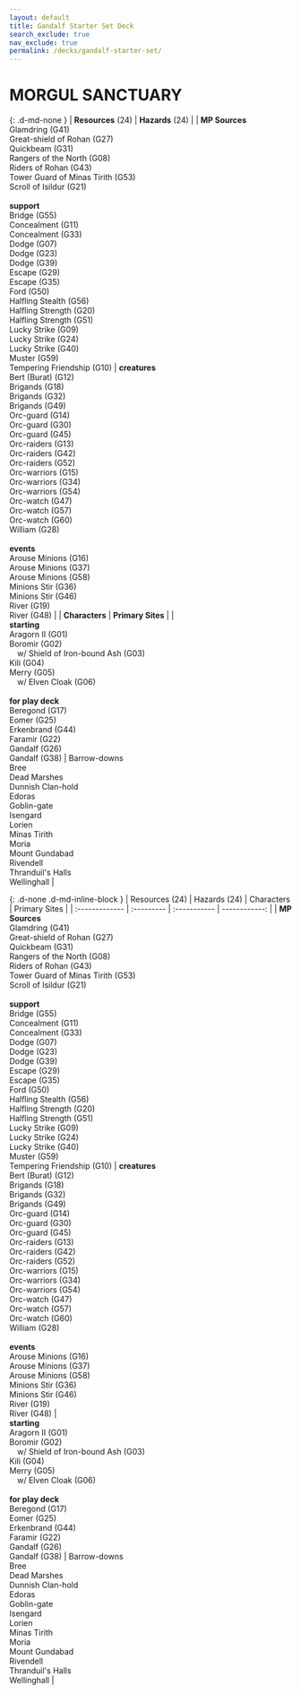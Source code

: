 ```yaml
---
layout: default
title: Gandalf Starter Set Deck
search_exclude: true
nav_exclude: true
permalink: /decks/gandalf-starter-set/
---
```


# MORGUL SANCTUARY

{: .d-md-none } 
| **Resources** (24) | **Hazards** (24) |
| **MP Sources**<br>Glamdring (G41)<br>Great-shield of Rohan (G27)<br>Quickbeam (G31)<br>Rangers of the North (G08)<br>Riders of Rohan (G43)<br>Tower Guard of Minas Tirith (G53)<br>Scroll of Isildur (G21)<br><br>**support**<br>Bridge (G55)<br>Concealment (G11)<br>Concealment (G33)<br>Dodge (G07)<br>Dodge (G23)<br>Dodge (G39)<br>Escape (G29)<br>Escape (G35)<br>Ford (G50)<br>Halfling Stealth (G56)<br>Halfling Strength (G20)<br>Halfling Strength (G51)<br>Lucky Strike (G09)<br>Lucky Strike (G24)<br>Lucky Strike (G40)<br>Muster (G59)<br>Tempering Friendship (G10) | **creatures**<br>Bert (Burat) (G12)<br>Brigands (G18)<br>Brigands (G32)<br>Brigands (G49)<br>Orc-guard (G14)<br>Orc-guard (G30)<br>Orc-guard (G45)<br>Orc-raiders (G13)<br>Orc-raiders (G42)<br>Orc-raiders (G52)<br>Orc-warriors (G15)<br>Orc-warriors (G34)<br>Orc-warriors (G54)<br>Orc-watch (G47)<br>Orc-watch (G57)<br>Orc-watch (G60)<br>William (G28)<br><br>**events**<br>Arouse Minions (G16)<br>Arouse Minions (G37)<br>Arouse Minions (G58)<br>Minions Stir (G36)<br>Minions Stir (G46) <br>River (G19)<br>River (G48) |
| **Characters** | **Primary Sites** |
| <br>**starting**<br>Aragorn II (G01)<br>Boromir (G02)<br>&emsp;w/ Shield of Iron-bound Ash (G03)<br>Kili (G04)<br>Merry (G05)<br>&emsp;w/ Elven Cloak (G06)<br><br>**for play deck**<br>Beregond (G17)<br>Eomer (G25)<br>Erkenbrand (G44)<br>Faramir (G22)<br>Gandalf (G26)<br>Gandalf (G38) | Barrow-downs<br>Bree<br>Dead Marshes<br>Dunnish Clan-hold<br>Edoras<br>Goblin-gate<br>Isengard<br>Lorien<br>Minas Tirith<br>Moria<br>Mount Gundabad<br>Rivendell<br>Thranduil's Halls<br>Wellinghall |

{: .d-none .d-md-inline-block } 
| Resources (24) | Hazards (24) | Characters | Primary Sites |
| :------------- | :--------- | :----------- | ------------: |
| **MP Sources**<br>Glamdring (G41)<br>Great-shield of Rohan (G27)<br>Quickbeam (G31)<br>Rangers of the North (G08)<br>Riders of Rohan (G43)<br>Tower Guard of Minas Tirith (G53)<br>Scroll of Isildur (G21)<br><br>**support**<br>Bridge (G55)<br>Concealment (G11)<br>Concealment (G33)<br>Dodge (G07)<br>Dodge (G23)<br>Dodge (G39)<br>Escape (G29)<br>Escape (G35)<br>Ford (G50)<br>Halfling Stealth (G56)<br>Halfling Strength (G20)<br>Halfling Strength (G51)<br>Lucky Strike (G09)<br>Lucky Strike (G24)<br>Lucky Strike (G40)<br>Muster (G59)<br>Tempering Friendship (G10) | **creatures**<br>Bert (Burat) (G12)<br>Brigands (G18)<br>Brigands (G32)<br>Brigands (G49)<br>Orc-guard (G14)<br>Orc-guard (G30)<br>Orc-guard (G45)<br>Orc-raiders (G13)<br>Orc-raiders (G42)<br>Orc-raiders (G52)<br>Orc-warriors (G15)<br>Orc-warriors (G34)<br>Orc-warriors (G54)<br>Orc-watch (G47)<br>Orc-watch (G57)<br>Orc-watch (G60)<br>William (G28)<br><br>**events**<br>Arouse Minions (G16)<br>Arouse Minions (G37)<br>Arouse Minions (G58)<br>Minions Stir (G36)<br>Minions Stir (G46) <br>River (G19)<br>River (G48) | <br>**starting**<br>Aragorn II (G01)<br>Boromir (G02)<br>&emsp;w/ Shield of Iron-bound Ash (G03)<br>Kili (G04)<br>Merry (G05)<br>&emsp;w/ Elven Cloak (G06)<br><br>**for play deck**<br>Beregond (G17)<br>Eomer (G25)<br>Erkenbrand (G44)<br>Faramir (G22)<br>Gandalf (G26)<br>Gandalf (G38) | Barrow-downs<br>Bree<br>Dead Marshes<br>Dunnish Clan-hold<br>Edoras<br>Goblin-gate<br>Isengard<br>Lorien<br>Minas Tirith<br>Moria<br>Mount Gundabad<br>Rivendell<br>Thranduil's Halls<br>Wellinghall |
